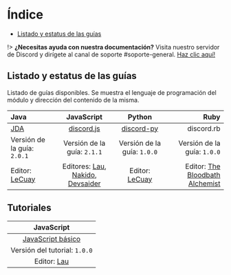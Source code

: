 # Índice

* [Listado y estatus de las guías](#listado-y-estatus-de-las-guías)

!> **¿Necesitas ayuda con nuestra documentación?** Visita nuestro servidor de Discord y dirígete al canal de soporte #soporte-general. [Haz clic aquí!](https://discord.gg/KSDevqR)

## Listado y estatus de las guías
Listado de guías disponibles. Se muestra el lenguaje de programación del módulo y dirección del contenido de la misma.

| **Java** | **JavaScript** | **Python** | **Ruby**
| :------- | :------: | :-----: | -----:
| [JDA](/java/jda.md)   | [discord.js](/js/discord-js.md)       | [discord-py](/py/discord-py.md)  | discord.rb |
| Versión de la guía: `2.0.1`   | Versión de la guía: `2.1.1`     | Versión de la guía: `1.0.0` | Versión de la guía: `1.0.0` |
| Editor: [LeCuay](https://github.com/LeCuay) | Editores: [Lau](https://github.com/Lauuu), [Nakido](https://github.com/Nakido), [Devsaider](https://github.com/mrdevsaider) | Editor: [LeCuay](https://github.com/LeCuay) | Editor: [The Bloodbath Alchemist](https://github.com/MagicNeko15)

## Tutoriales
| **JavaScript**
| :-------:
| [JavaScript básico](/js/Introducción.md)
| Versión del tutorial: `1.0.0`
| Editor: [Lau](https://github.com/Lauuu)
